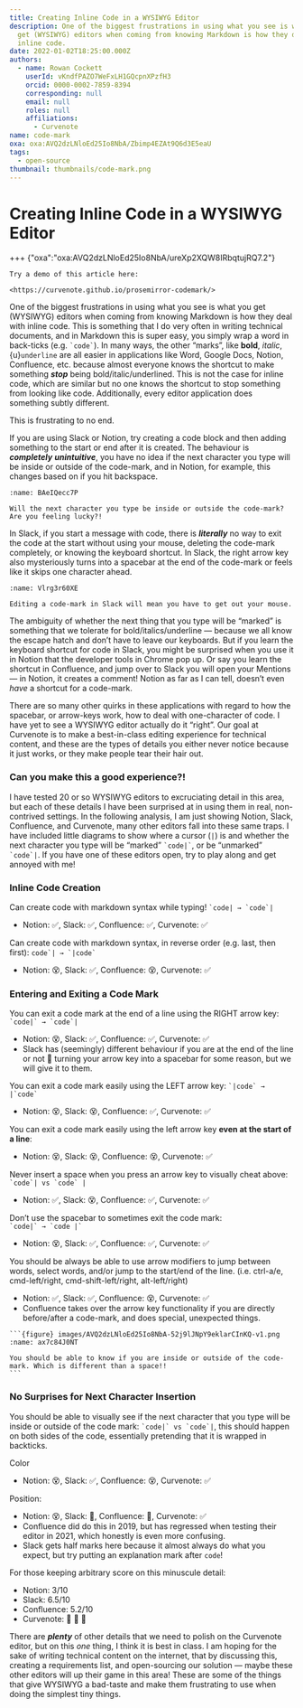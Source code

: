 ```yaml
---
title: Creating Inline Code in a WYSIWYG Editor
description: One of the biggest frustrations in using what you see is what you
  get (WYSIWYG) editors when coming from knowing Markdown is how they deal with
  inline code.
date: 2022-01-02T18:25:00.000Z
authors:
  - name: Rowan Cockett
    userId: vKndfPAZO7WeFxLH1GQcpnXPzfH3
    orcid: 0000-0002-7859-8394
    corresponding: null
    email: null
    roles: null
    affiliations:
      - Curvenote
name: code-mark
oxa: oxa:AVQ2dzLNloEd25Io8NbA/Zbimp4EZAt9Q6d3E5eaU
tags:
  - open-source
thumbnail: thumbnails/code-mark.png
---
```


# Creating Inline Code in a WYSIWYG Editor

+++ {"oxa":"oxa:AVQ2dzLNloEd25Io8NbA/ureXp2XQW8IRbqtujRQ7.2"}

```{important}
Try a demo of this article here:

<https://curvenote.github.io/prosemirror-codemark/>

```

One of the biggest frustrations in using what you see is what you get (WYSIWYG) editors when coming from knowing Markdown is how they deal with inline code. This is something that I do very often in writing technical documents, and in Markdown this is super easy, you simply wrap a word in back-ticks (e.g. `` `code` ``). In many ways, the other “marks”, like **bold**, _italic_, {u}`underline` are all easier in applications like Word, Google Docs, Notion, Confluence, etc. because almost everyone knows the shortcut to make something **_stop_** being bold/italic/underlined. This is not the case for inline code, which are similar but no one knows the shortcut to stop something from looking like code. Additionally, every editor application does something subtly different.

This is frustrating to no end.

If you are using Slack or Notion, try creating a code block and then adding something to the start or end after it is created. The behaviour is **_completely_** **_unintuitive_**, you have no idea if the next character you type will be inside or outside of the code-mark, and in Notion, for example, this changes based on if you hit backspace.

```{figure} images/AVQ2dzLNloEd25Io8NbA-kyfA2zoorzdQ86lQcWXd-v1.gif
:name: BAeIQecc7P

Will the next character you type be inside or outside the code-mark? Are you feeling lucky?!
```

In Slack, if you start a message with code, there is **_literally_** no way to exit the code at the start without using your mouse, deleting the code-mark completely, or knowing the keyboard shortcut. In Slack, the right arrow key also mysteriously turns into a spacebar at the end of the code-mark or feels like it skips one character ahead.

```{figure} images/AVQ2dzLNloEd25Io8NbA-o7qfguj5MicBmAYHpHV2-v1.gif
:name: Vlrg3r60XE

Editing a code-mark in Slack will mean you have to get out your mouse.
```

The ambiguity of whether the next thing that you type will be “marked” is something that we tolerate for bold/italics/underline — because we all know the escape hatch and don’t have to leave our keyboards. But if you learn the keyboard shortcut for code in Slack, you might be surprised when you use it in Notion that the developer tools in Chrome pop up. Or say you learn the shortcut in Confluence, and jump over to Slack you will open your Mentions — in Notion, it creates a comment! Notion as far as I can tell, doesn’t even _have_ a shortcut for a code-mark.

There are so many other quirks in these applications with regard to how the spacebar, or arrow-keys work, how to deal with one-character of code. I have yet to see a WYSIWYG editor actually do it “right”. Our goal at Curvenote is to make a best-in-class editing experience for technical content, and these are the types of details you either never notice because it just works, or they make people tear their hair out.

### Can you make this a good experience?!

I have tested 20 or so WYSIWYG editors to excruciating detail in this area, but each of these details I have been surprised at in using them in real, non-contrived settings. In the following analysis, I am just showing Notion, Slack, Confluence, and Curvenote, many other editors fall into these same traps. I have included little diagrams to show where a cursor (`|`) is and whether the next character you type will be “marked” `` `code|` ``, or be “unmarked” `` `code`| ``. If you have one of these editors open, try to play along and get annoyed with me!

### Inline Code Creation

Can create code with markdown syntax while typing! `` `code| → `code`| ``

- Notion: ✅, Slack: ✅, Confluence: ✅, Curvenote: ✅

Can create code with markdown syntax, in reverse order (e.g. last, then first): `` code`| → `|code` ``

- Notion: 😵, Slack: ✅, Confluence: 😵, Curvenote: ✅

### Entering and Exiting a Code Mark

You can exit a code mark at the end of a line using the RIGHT arrow key: `` `code|` → `code`| ``

- Notion: 😵, Slack: ✅, Confluence: ✅, Curvenote: ✅
- Slack has (seemingly) different behaviour if you are at the end of the line or not 🙁 turning your arrow key into a spacebar for some reason, but we will give it to them.

You can exit a code mark easily using the LEFT arrow key: `` `|code` → |`code` ``

- Notion: 😵, Slack: 😵, Confluence: ✅, Curvenote: ✅

You can exit a code mark easily using the left arrow key **even at the start of a line**:

- Notion: 😵, Slack: 😵, Confluence: 😵, Curvenote: ✅

Never insert a space when you press an arrow key to visually cheat above: `` `code`| vs `code` | ``

- Notion: ✅, Slack: 😵, Confluence: ✅, Curvenote: ✅

Don’t use the spacebar to sometimes exit the code mark:\
`` `code|` → `code |` ``

- Notion: 😵, Slack: ✅, Confluence: ✅, Curvenote: ✅

You should be always be able to use arrow modifiers to jump between words, select words, and/or jump to the start/end of the line. (i.e. ctrl-a/e, cmd-left/right, cmd-shift-left/right, alt-left/right)

- Notion: ✅, Slack: ✅, Confluence: 😵, Curvenote: ✅
- Confluence takes over the arrow key functionality if you are directly before/after a code-mark, and does special, unexpected things.

````{margin}
```{figure} images/AVQ2dzLNloEd25Io8NbA-52j9lJNpY9eklarCInKQ-v1.png
:name: ax7c84J0NT

You should be able to know if you are inside or outside of the code-mark. Which is different than a space!!
```

````

### No Surprises for Next Character Insertion

You should be able to visually see if the next character that you type will be inside or outside of the code mark: `` `code|` vs `code`| ``, this should happen on both sides of the code, essentially pretending that it is wrapped in backticks.

Color

- Notion: 😵, Slack: ✅, Confluence: 😵, Curvenote: ✅

Position:

- Notion: 😵, Slack: 🤔, Confluence: 🤔, Curvenote: ✅
- Confluence did do this in 2019, but has regressed when testing their editor in 2021, which honestly is even more confusing.
- Slack gets half marks here because it almost always do what you expect, but try putting an explanation mark after `code`!

For those keeping arbitrary score on this minuscule detail:

- Notion: 3/10
- Slack: 6.5/10
- Confluence: 5.2/10
- Curvenote: 💯 🎉 🥳

There are **_plenty_** of other details that we need to polish on the Curvenote editor, but on this _one_ thing, I think it is best in class. I am hoping for the sake of writing technical content on the internet, that by discussing this, creating a requirements list, and open-sourcing our solution — maybe these other editors will up their game in this area! These are some of the things that give WYSIWYG a bad-taste and make them frustrating to use when doing the simplest tiny things.
